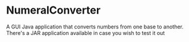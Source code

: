 # NumeralConverter
A GUI Java application that converts numbers from one base to another. 
There's a JAR application available in case you wish to test it out
